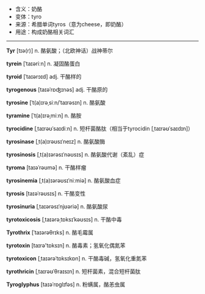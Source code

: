 - <span class="definition">含义：奶酪</span>
- <span class="definition">变体：tyro</span>
- <span class="definition">来源：希腊单词tyros（意为cheese，即奶酪）</span>
- <span class="definition">用途：构成奶酪相关词汇</span>

---

<span class="vocabulary">**Tyr**</span> [tɪə(r)] n. 酪氨酸；（北欧神话）战神蒂尔

<span class="vocabulary">**tyrein**</span> [ˈtaɪəriːn] n. 凝固酪蛋白


<span class="vocabulary">**tyroid**</span> [ˈtaɪərɔɪd] adj. 干酪样的

<span class="vocabulary">**tyrogenous**</span> [taɪəˈrɒʤɪnəs] adj. 干酪原的

<span class="vocabulary">**tyrosine**</span> [ˈt(a)ɪrəˌsiːn/ˈtaɪrəsɪn] n. 酪氨酸

<span class="vocabulary">**tyramine**</span> [ˈt(a)ɪrəˌmiːn] n. 酪胺

<span class="vocabulary">**tyrocidine**</span> [ˌtaɪrəʊˈsaɪdiːn] n. 短杆菌酪肽（相当于tyrocidin [ˌtaɪrəʊˈsaɪdɪn]）

<span class="vocabulary">**tyrosinase**</span> [ˌt(a)ɪrəʊsɪˈneɪz] n. 酪氨酸酶

<span class="vocabulary">**tyrosinosis**</span> [ˌt(a)ɪərəsɪˈnəʊsɪs] n. 酪氨酸代谢（紊乱）症

<span class="vocabulary">**tyroma**</span> [taɪəˈrəʊmə] n. 干酪样瘤

<span class="vocabulary">**tyrosinemia**</span> [ˌt(a)ɪərəʊsɪˈniːmiə] n. 酪氨酸血症

<span class="vocabulary">**tyrosis**</span> [taɪəˈrəʊsɪs] n. 干酪变性

<span class="vocabulary">**tyrosinuria**</span> [ˌtaɪərəsɪˈnjʊəriə] n. 酪氨酸尿

<span class="vocabulary">**tyrotoxicosis**</span> [ˌtaɪərəˌtɒksɪˈkəʊsɪs] n. 干酪中毒

<span class="vocabulary">**Tyrothrix**</span> [ˈtaɪərəθrɪks] n. 酪毛霉属

<span class="vocabulary">**tyrotoxin**</span> [taɪrә'tɒksɪn] n. 酪毒素；氢氧化偶氮苯

<span class="vocabulary">**tyrotoxicon**</span> [ˌtaɪərəˈtɒksɪkɒn] n. 干酪毒碱，氢氧化重氮苯

<span class="vocabulary">**tyrothricin**</span> [ˌtaɪrəʊˈθraɪsɪn] n. 短杆菌素，混合短杆菌肽

<span class="vocabulary">**Tyroglyphus**</span> [taɪəˈrɒglɪfəs] n. 粉螨属，酪恙虫属

